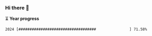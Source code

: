 ### Hi there :wave:

:hourglass_flowing_sand: **Year progress**

```txt
2024 [###################################               ] 71.58%
```
